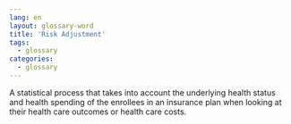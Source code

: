 ```yaml
---
lang: en
layout: glossary-word
title: 'Risk Adjustment'
tags:
  - glossary
categories:
  - glossary
---
```

A statistical process that takes into account the underlying health status and health spending of the enrollees in an insurance plan when looking at their health care outcomes or health care costs.
